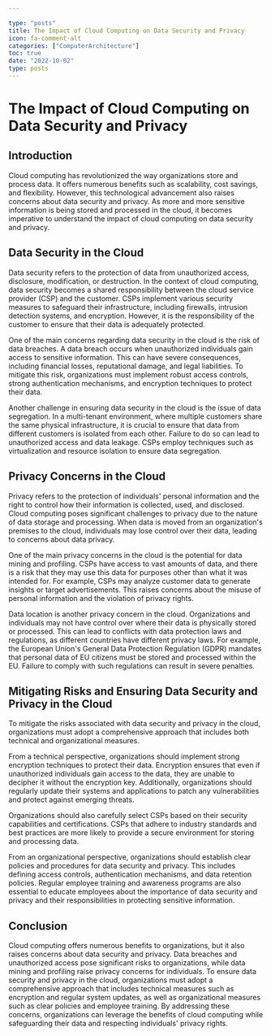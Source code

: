 ```yaml
---

type: "posts"
title: The Impact of Cloud Computing on Data Security and Privacy
icon: fa-comment-alt
categories: ["ComputerArchitecture"]
toc: true
date: "2022-10-02"
type: posts
---
```





# The Impact of Cloud Computing on Data Security and Privacy

## Introduction

Cloud computing has revolutionized the way organizations store and process data. It offers numerous benefits such as scalability, cost savings, and flexibility. However, this technological advancement also raises concerns about data security and privacy. As more and more sensitive information is being stored and processed in the cloud, it becomes imperative to understand the impact of cloud computing on data security and privacy.

## Data Security in the Cloud

Data security refers to the protection of data from unauthorized access, disclosure, modification, or destruction. In the context of cloud computing, data security becomes a shared responsibility between the cloud service provider (CSP) and the customer. CSPs implement various security measures to safeguard their infrastructure, including firewalls, intrusion detection systems, and encryption. However, it is the responsibility of the customer to ensure that their data is adequately protected.

One of the main concerns regarding data security in the cloud is the risk of data breaches. A data breach occurs when unauthorized individuals gain access to sensitive information. This can have severe consequences, including financial losses, reputational damage, and legal liabilities. To mitigate this risk, organizations must implement robust access controls, strong authentication mechanisms, and encryption techniques to protect their data.

Another challenge in ensuring data security in the cloud is the issue of data segregation. In a multi-tenant environment, where multiple customers share the same physical infrastructure, it is crucial to ensure that data from different customers is isolated from each other. Failure to do so can lead to unauthorized access and data leakage. CSPs employ techniques such as virtualization and resource isolation to ensure data segregation.

## Privacy Concerns in the Cloud

Privacy refers to the protection of individuals' personal information and the right to control how their information is collected, used, and disclosed. Cloud computing poses significant challenges to privacy due to the nature of data storage and processing. When data is moved from an organization's premises to the cloud, individuals may lose control over their data, leading to concerns about data privacy.

One of the main privacy concerns in the cloud is the potential for data mining and profiling. CSPs have access to vast amounts of data, and there is a risk that they may use this data for purposes other than what it was intended for. For example, CSPs may analyze customer data to generate insights or target advertisements. This raises concerns about the misuse of personal information and the violation of privacy rights.

Data location is another privacy concern in the cloud. Organizations and individuals may not have control over where their data is physically stored or processed. This can lead to conflicts with data protection laws and regulations, as different countries have different privacy laws. For example, the European Union's General Data Protection Regulation (GDPR) mandates that personal data of EU citizens must be stored and processed within the EU. Failure to comply with such regulations can result in severe penalties.

## Mitigating Risks and Ensuring Data Security and Privacy in the Cloud

To mitigate the risks associated with data security and privacy in the cloud, organizations must adopt a comprehensive approach that includes both technical and organizational measures.

From a technical perspective, organizations should implement strong encryption techniques to protect their data. Encryption ensures that even if unauthorized individuals gain access to the data, they are unable to decipher it without the encryption key. Additionally, organizations should regularly update their systems and applications to patch any vulnerabilities and protect against emerging threats.

Organizations should also carefully select CSPs based on their security capabilities and certifications. CSPs that adhere to industry standards and best practices are more likely to provide a secure environment for storing and processing data.

From an organizational perspective, organizations should establish clear policies and procedures for data security and privacy. This includes defining access controls, authentication mechanisms, and data retention policies. Regular employee training and awareness programs are also essential to educate employees about the importance of data security and privacy and their responsibilities in protecting sensitive information.

## Conclusion

Cloud computing offers numerous benefits to organizations, but it also raises concerns about data security and privacy. Data breaches and unauthorized access pose significant risks to organizations, while data mining and profiling raise privacy concerns for individuals. To ensure data security and privacy in the cloud, organizations must adopt a comprehensive approach that includes technical measures such as encryption and regular system updates, as well as organizational measures such as clear policies and employee training. By addressing these concerns, organizations can leverage the benefits of cloud computing while safeguarding their data and respecting individuals' privacy rights.